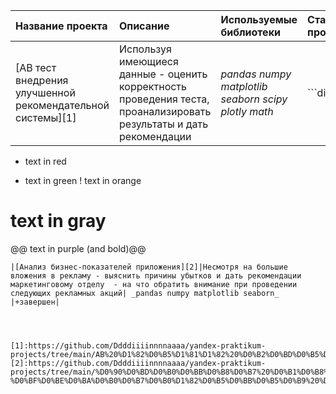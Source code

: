 | **Название проекта** | **Описание** | **Используемые библиотеки** |**Статус проекта**|
| :-------------------- |:--------------------- |:---------------------------|:-------------------- |
|[AB тест внедрения улучшенной рекомендательной системы][1]| Используя имеющиеся данные - оценить корректность проведения теста, проанализировать результаты и дать рекомендации| _pandas numpy matplotlib seaborn scipy plotly math_ |```diff
- text in red
+ text in green
! text in orange
# text in gray
@@ text in purple (and bold)@@
```|
|[Анализ бизнес-показателей приложения][2]|Несмотря на большие вложения в рекламу - выяснить причины убытков и дать рекомендации маркетинговому отделу  - на что обратить внимание при проведении следующих рекламных акций| _pandas numpy matplotlib seaborn_ |+завершен|




[1]:https://github.com/Ddddiiiinnnnaaaa/yandex-praktikum-projects/tree/main/AB%20%D1%82%D0%B5%D1%81%D1%82%20%D0%B2%D0%BD%D0%B5%D0%B4%D1%80%D0%B5%D0%BD%D0%B8%D1%8F%20%D1%83%D0%BB%D1%83%D1%87%D1%88%D0%B5%D0%BD%D0%BD%D0%BE%D0%B9%20%D1%80%D0%B5%D0%BA%D0%BE%D0%BC%D0%B5%D0%BD%D0%B4%D0%B0%D1%82%D0%B5%D0%BB%D1%8C%D0%BD%D0%BE%D0%B9%20%D1%81%D0%B8%D1%81%D1%82%D0%B5%D0%BC%D1%8B
[2]:https://github.com/Ddddiiiinnnnaaaa/yandex-praktikum-projects/tree/main/%D0%90%D0%BD%D0%B0%D0%BB%D0%B8%D0%B7%20%D0%B1%D0%B8%D0%B7%D0%BD%D0%B5%D1%81-%D0%BF%D0%BE%D0%BA%D0%B0%D0%B7%D0%B0%D1%82%D0%B5%D0%BB%D0%B5%D0%B9%20%D0%BF%D1%80%D0%B8%D0%BB%D0%BE%D0%B6%D0%B5%D0%BD%D0%B8%D1%8F
